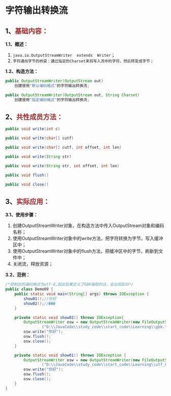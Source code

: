 # 字符输出转换流

## 1、<span style="color:brown">基础内容：</span>

**1.1、概述：**

1. `java.io.OutputStreamWriter  extends  Writer`；
2. `字符通向字节的桥梁：通过指定的Charset来将写入流中的字符，然后转变成字节；`

**1.2、构造方法：**

```java
public OutputStreamWriter(OutputStream out)
    创建使用"默认编码格式"的字符输出转换流;
```

```java
public OutputStreamWriter(OutputStream out, String Charset)
    创建使用"指定编码格式"的字符输出转换流;
```



## 2、<span style="color:brown">共性成员方法：</span>

```java
public void write(int c)
```

```java
public void write(char[] cutf)
```

```java
public void write(char[] cutf, int offset, int len)
```

```java
public void write(String str)
```

```java
public void write(String str, int offset, int len)
```

```java
public void flush()
```

```java
public void close()
```



## 3、<span style="color:brown">实际应用：</span>

**3.1、使用步骤：**

1. 创建OutputStreamWriter对象，在构造方法中传入OutputStream对象和编码名称；
2. 使用OutputStreamWriter对象中的write方法，把字符转换为字节，写入缓冲区中；
3. 使用OutputStreamWriter对象中的flush方法，把缓冲区中的字节，刷新到文件中；
4. 关闭流，释放资源；

**3.2、范例：**

```java
/*控制台的编码格式为utf-8,因此如果定义了GBK编程的话，会出现乱码*/
public class Demo09 {
    public static void main(String[] args) throws IOException {
        show01();//你好
        show02();//���
    }

    private static void show02() throws IOException{
        OutputStreamWriter osw = new OutputStreamWriter(new FileOutputStream
                ("D:\\JavaCode\\study_code\\start_code\\Learning\\gbk.txt"), "gbk");
        osw.write("你好");
        osw.flush();
        osw.close();
    }

    private static void show01() throws IOException {
        OutputStreamWriter osw = new OutputStreamWriter(new FileOutputStream
                ("D:\\JavaCode\\study_code\\start_code\\Learning\\utf_8.txt"), "utf-8");
        osw.write("你好");
        osw.flush();
        osw.close();
    }
}
```
